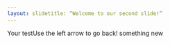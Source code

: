 ```yaml
---
layout: slidetitle: “Welcome to our second slide!”
---
```

Your testUse the left arrow to go back!
something new
